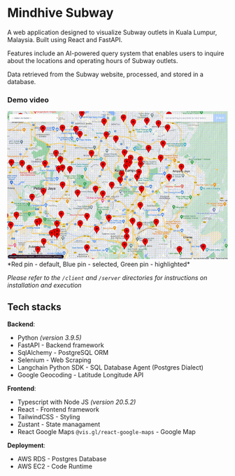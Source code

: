 # Mindhive Subway

A web application designed to visualize Subway outlets in Kuala Lumpur, Malaysia. Built using React and FastAPI.

Features include an AI-powered query system that enables users to inquire about the locations and operating hours of Subway outlets.

Data retrieved from the Subway website, processed, and stored in a database.

### Demo video

![image](/assets/demo.gif)
\*Red pin - default, Blue pin - selected, Green pin - highlighted\*

*Please refer to the `/client` and `/server` directories for instructions on installation and execution*

## Tech stacks

**Backend**:
- Python *(version 3.9.5)*
- FastAPI - Backend framework
- SqlAlchemy - PostgreSQL ORM
- Selenium - Web Scraping
- Langchain Python SDK - SQL Database Agent (Postgres Dialect)
- Google Geocoding - Latitude Longitude API

**Frontend**:
- Typescript with Node JS *(version 20.5.2)*
- React - Frontend framework
- TailwindCSS - Styling
- Zustant - State managament
- React Google Maps `@vis.gl/react-google-maps` - Google Map

**Deployment**:
- AWS RDS - Postgres Database
- AWS EC2 - Code Runtime
